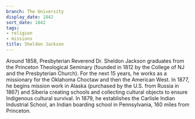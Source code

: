 ```yaml
---
branch: The University
display_date: 1842
sort_date: 1842
tags:
- religion
- missions
title: Sheldon Jackson
---
```


Around 1858, Presbyterian Reverend Dr. Sheldon Jackson graduates from the Princeton Theological Seminary  (founded in 1812 by the College of NJ and the Presbyterian Church). For the next 15 years, he works as a missionary for the Oklahoma Choctaw and then the American West. In 1877, he begins mission work in Alaska (purchased by the U.S. from Russia in 1867) and Siberia creating schools and collecting cultural objects to ensure Indigenous cultural survival. In 1879, he establishes the Carlisle Indian Industrial School, an Indian boarding school in Pennsylvania, 160 miles from Princeton.